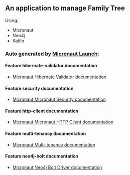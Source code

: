 ## An application to manage Family Tree

Using:  
  - Micronaut
  - Neo4j
  - Kotlin


### Auto generated by [Micronaut Launch](https://micronaut.io/launch/):

#### Feature hibernate-validator documentation

- [Micronaut Hibernate Validator documentation](https://micronaut-projects.github.io/micronaut-hibernate-validator/latest/guide/index.html)

#### Feature security documentation

- [Micronaut Micronaut Security documentation](https://micronaut-projects.github.io/micronaut-security/latest/guide/index.html)

#### Feature http-client documentation

- [Micronaut Micronaut HTTP Client documentation](https://docs.micronaut.io/latest/guide/index.html#httpClient)

#### Feature multi-tenancy documentation

- [Micronaut Multi-tenancy documentation](https://docs.micronaut.io/latest/guide/index.html#multitenancy)

#### Feature neo4j-bolt documentation

- [Micronaut Neo4j Bolt Driver documentation](https://micronaut-projects.github.io/micronaut-neo4j/latest/guide/index.html)


